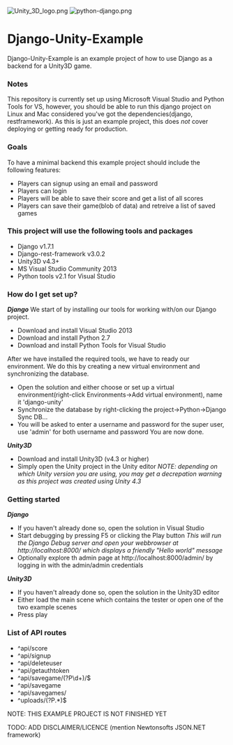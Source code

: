 ![Unity_3D_logo.png](https://cloud.githubusercontent.com/assets/9072397/5611600/db8770ac-94c8-11e4-976a-9e42ccf23345.png)
![python-django.png](https://cloud.githubusercontent.com/assets/9072397/5611563/762c7108-94c8-11e4-9d9c-8ae4a703a03e.png)
# Django-Unity-Example #

Django-Unity-Example is an example project of how to use Django as a backend for a Unity3D game. 

### Notes ###
This repository is currently set up using Microsoft Visual Studio and Python Tools for VS, however, you should be able to run this django project on Linux and Mac considered you've got the dependencies(django, restframework). As this is just an example project, this does *not* cover deploying or getting ready for production.

### Goals ###
To have a minimal backend this example project should include the following features:

* Players can signup using an email and password
* Players can login
* Players will be able to save their score and get a list of all scores
* Players can save their game(blob of data) and retreive a list of saved games

### This project will use the following tools and packages ###

* Django v1.7.1
* Django-rest-framework v3.0.2
* Unity3D v4.3+
* MS Visual Studio Community 2013 
* Python tools v2.1 for Visual Studio 

### How do I get set up? ###

***Django***
We start of by installing our tools for working with/on our Django project.

* Download and install Visual Studio 2013
* Download and install Python 2.7
* Download and install Python Tools for Visual Studio

After we have installed the required tools, we have to ready our environment. We do this by creating a new virtual environment and synchronizing the database.

* Open the solution and either choose or set up a virtual environment(right-click Environments->Add virtual environment), name it 'django-unity'
* Synchronize the database by right-clicking the project->Python->Django Sync DB...
* You will be asked to enter a username and password for the super user, use 'admin' for both username and password
You are now done.


***Unity3D***

* Download and install Unity3D (v4.3 or higher)
* Simply open the Unity project in the Unity editor
*NOTE: depending on which Unity version you are using, you may get a decrepation warning as this project was created using Unity 4.3*

### Getting started ###

***Django***

* If you haven't already done so, open the solution in Visual Studio 
* Start debugging by pressing F5 or clicking the Play button
*This will run the Django Debug server and open your webbrowser at http://localhost:8000/ which displays a friendly "Hello world" message*
* Optionally explore th admin page at http://localhost:8000/admin/ by logging in with the admin/admin credentials


***Unity3D***

* If you haven't already done so, open the solution in the Unity3D editor
* Either load the main scene which contains the tester or open one of the two example scenes
* Press play

### List of API routes ###
* ^api/score
* ^api/signup
* ^api/deleteuser
* ^api/getauthtoken
* ^api/savegame/(?P<pk>\d+)/$
* ^api/savegame
* ^api/savegames/
* ^uploads\/(?P<path>.*)$

NOTE: THIS EXAMPLE PROJECT IS NOT FINISHED YET

TODO: ADD DISCLAIMER/LICENCE (mention Newtonsofts JSON.NET framework)